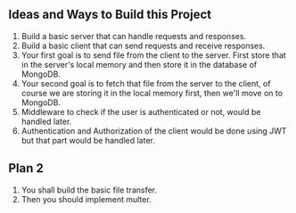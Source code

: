 ## Ideas and Ways to Build this Project

1. Build a basic server that can handle requests and responses.
2. Build a basic client that can send requests and receive responses.
3. Your first goal is to send file from the client to the server. First store that in the server's local memory and then store it in the database of MongoDB.
8. Your second goal is to fetch that file from the server to the client, of course we are storing it in the local memory first, then we'll move on to MongoDB.
9. Middleware to check if the user is authenticated or not, would be handled later.
10. Authentication and Authorization of the client would be done using JWT but that part would be handled later.


## Plan 2
1. You shall build the basic file transfer.
2. Then you should implement multer.